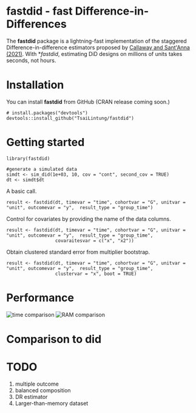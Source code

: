 # fastdid - fast Difference-in-Differences

The **fastdid** package is a lightning-fast implementation of the staggered Difference-in-difference estimators proposed by [Callaway and Sant'Anna (2021)](https://www.sciencedirect.com/science/article/pii/S0304407620303948). 
With **fastdid*, estimating DiD designs on millions of units takes seconds, not hours. 

# Installation

You can install **fastdid** from GitHub (CRAN release coming soon.)

```
# install.packages("devtools")
devtools::install_github("TsaiLintung/fastdid")
```

# Getting started

```
library(fastdid)

#generate a simulated data
simdt <- sim_did(1e+03, 10, cov = "cont", second_cov = TRUE)
dt <- simdt$dt
```

A basic call.

```
result <- fastdid(dt, timevar = "time", cohortvar = "G", unitvar = "unit", outcomevar = "y",  result_type = "group_time")
```

Control for covariates by providing the name of the data columns. 

```
result <- fastdid(dt, timevar = "time", cohortvar = "G", unitvar = "unit", outcomevar = "y",  result_type = "group_time",
                  covaraitesvar = c("x", "x2"))
```

Obtain clustered standard error from multiplier bootstrap. 

```
result <- fastdid(dt, timevar = "time", cohortvar = "G", unitvar = "unit", outcomevar = "y",  result_type = "group_time",
                  clustervar = "x", boot = TRUE)
```

# Performance

![time comparison](https://i.imgur.com/s5v32Rw.png)
![RAM comparison](https://i.imgur.com/TJqfxj6.png)

# Comparison to **did**

# TODO

1. multiple outcome
2. balanced composition
3. DR estimator
4. Larger-than-memory dataset
